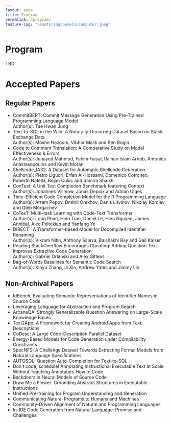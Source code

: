 ```yaml
---
layout: page
title: Program
permalink: /program/
feature-img: "assets/img/pexels/computer.jpeg"
---
```


# Program

TBD

# Accepted Papers

## Regular Papers
+ CommitBERT: Commit Message Generation Using Pre-Trained Programming Language Model <br>
Author(s): Tae Hwan Jung
+  Text-to-SQL in the Wild: A Naturally-Occurring Dataset Based on Stack Exchange Data <br>
Author(s): Moshe Hazoom, Vibhor Malik and Ben Bogin
+  Code to Comment Translation: A Comparative Study on Model Effectiveness & Errors <br>
Author(s): Junayed Mahmud, Fahim Faisal, Raihan Islam Arnob, Antonios Anastasopoulos and Kevin Moran
+  Shellcode_IA32: A Dataset for Automatic Shellcode Generation <br>
Author(s): Pietro Liguori, Erfan Al-Hossami, Domenico Cotroneo, Roberto Natella, Bojan Cukic and Samira Shaikh 
+ ConTest: A Unit Test Completion Benchmark featuring Context <br>
Author(s): Johannes Villmow, Jonas Depoix and Adrian Ulges
+  Time-Efficient Code Completion Model for the R Programming Language <br>
Author(s): Artem Popov, Dmitrii Orekhov, Denis Litvinov, Nikolay Korolev and Gleb Morgachev
+  CoTexT: Multi-task Learning with Code-Text Transformer <br>
Author(s): Long Phan, Hieu Tran, Daniel Le, Hieu Nguyen, James Annibal, Alec Peltekian and Yanfang Ye
+  DIRECT : A Transformer-based Model for Decompiled Identifier Renaming <br>
Author(s): Vikram Nitin, Anthony Saieva, Baishakhi Ray and Gail Kaiser 
+  Reading StackOverflow Encourages Cheating: Adding Question Text Improves Extractive Code Generation <br>
Author(s): Gabriel Orlanski and Alex Gittens
+  Bag-of-Words Baselines for Semantic Code Search <br>
Author(s): Xinyu Zhang, Ji Xin, Andrew Yates and Jimmy Lin



## Non-Archival Papers
+ IdBench: Evaluating Semantic Representations of Identifier Names in Source Code <br>
+ Leveraging Language for Abstraction and Program Search <br>
+  ArcaneQA: Strongly Generalizable Question Answering on Large-Scale Knowledge Bases <br>
+  Text2App: A Framework for Creating Android Apps from Text Descriptions <br>
+  CoDesc: A Large Code–Description Parallel Dataset <br>
+  Energy-Based Models for Code Generation under Compilability Constraints <br>
+  SpecNFS: A Challenge Dataset Towards Extracting Formal Models from Natural Language Specifications <br>
+  AUTOSQL: Question Auto-Completion for Text-to-SQL <br>
+  Don't code, schedule! Annotating Instructional Executable Text at Scale Without Teaching Annotators How to Code <br>
+ Backdoors in Neural Models of Source Code <br>
+  Draw Me a Flower: Grounding Abstract Structures in Executable Instructions <br>
+  Unified Pre-training for Program Understanding and Generation <br>
+  Communicating Natural Programs to Humans and Machines <br>
+  Community-Driven Alignment of Natural and Programming Languages <br>
+  In-IDE Code Generation from Natural Language: Promise and Challenges <br>
